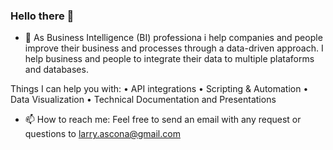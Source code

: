 ### Hello there 👋

- 🌱 As Business Intelligence (BI) professiona i help companies and people improve their business and processes through a data-driven approach. I help business and people to integrate their data to multiple plataforms and databases.  

Things I can help you with:
  • API integrations
  • Scripting & Automation
  • Data Visualization
  • Technical Documentation and Presentations

- 📫 How to reach me:
Feel free to send an email with any request or questions to larry.ascona@gmail.com
